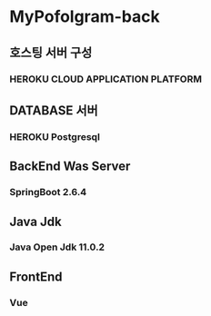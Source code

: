 # MyPofolgram-back

## 호스팅 서버 구성
### HEROKU CLOUD APPLICATION PLATFORM
## DATABASE 서버
### HEROKU Postgresql
## BackEnd Was Server
### SpringBoot 2.6.4
## Java Jdk 
### Java Open Jdk 11.0.2
## FrontEnd 
### Vue
